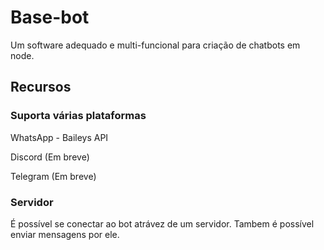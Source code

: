 # Base-bot
Um software adequado e multi-funcional para criação de chatbots em node.

## Recursos
### Suporta várias plataformas
WhatsApp - Baileys API

Discord (Em breve)

Telegram (Em breve)
### Servidor
É possível se conectar ao bot atrávez de um servidor.
Tambem é possível enviar mensagens por ele.
